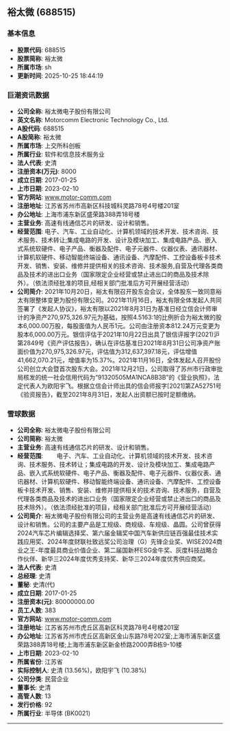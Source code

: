 ## 裕太微 (688515)

### 基本信息

- **股票代码**: 688515
- **股票简称**: 裕太微
- **所属市场**: sh
- **更新时间**: 2025-10-25 18:44:19

### 巨潮资讯数据

- **公司全称**: 裕太微电子股份有限公司
- **英文名称**: Motorcomm Electronic Technology Co., Ltd.
- **A股代码**: 688515
- **A股简称**: 裕太微
- **所属市场**: 上交所科创板
- **所属行业**: 软件和信息技术服务业
- **法人代表**: 史清
- **注册资本(万元)**: 8000
- **成立日期**: 2017-01-25
- **上市日期**: 2023-02-10
- **官方网站**: www.motor-comm.com
- **注册地址**: 江苏省苏州市高新区科技城科灵路78号4号楼201室
- **办公地址**: 上海市浦东新区盛荣路388弄18号楼
- **主营业务**: 高速有线通信芯片的研发、设计和销售。
- **经营范围**: 电子、汽车、工业自动化、计算机领域的技术开发、技术咨询、技术服务、技术转让;集成电路的开发、设计及模块加工、集成电路产品、嵌入式系统软硬件、电子产品、衡器及配件、电子元器件、仪器仪表、通讯器材、计算机软硬件、移动智能终端设备、通讯设备、汽摩配件、工控设备板卡技术开发、销售、安装、维修并提供相关的技术咨询、技术服务,自营及代理各类商品及技术的进出口业务（国家限定企业经营或禁止进出口的商品及技术除外）。（依法须经批准的项目,经相关部门批准后方可开展经营活动）
- **公司简介**: 2021年10月20日，裕太有限召开股东会会议，全体股东一致同意裕太有限整体变更为股份有限公司。2021年11月16日，裕太有限全体发起人共同签署了《发起人协议》，裕太有限以2021年8月31日为基准日经立信会计师审计的净资产270,975,326.97元为基础，按照4.5163:1的比例折合为裕太微的股本6,000.00万股，每股面值为人民币1元。公司由注册资本812.24万元变更为股本6,000.00万元。银信评估于2021年10月22日出具了银信评报字(2021)沪第2849号《资产评估报告》，确认在评估基准日2021年8月31日公司净资产账面价值为270,975,326.97元，评估值为312,637,397.18元，评估增值41,662,070.21元，增值率为15.37%。2021年11月16日，全体发起人召开股份公司创立大会暨首次股东大会。2021年12月21日，公司取得了苏州市行政审批局核发的统一社会信用代码为“91320505MA1NCA8B3B”的《营业执照》，法定代表人为欧阳宇飞。根据立信会计师出具的信会师报字[2021]第ZA52751号《验资报告》，截至2021年8月31日，发起人出资额已按时足额缴纳。

### 雪球数据

- **公司全称**: 裕太微电子股份有限公司
- **公司简称**: 裕太微
- **主营业务**: 高速有线通信芯片的研发、设计和销售。
- **经营范围**: 　　电子、汽车、工业自动化、计算机领域的技术开发、技术咨询、技术服务、技术转让；集成电路的开发、设计及模块加工、集成电路产品、嵌入式系统软硬件、电子产品、衡器及配件、电子元器件、仪器仪表、通讯器材、计算机软硬件、移动智能终端设备、通讯设备、汽摩配件、工控设备板卡技术开发、销售、安装、维修并提供相关的技术咨询、技术服务，自营及代理各类商品及技术的进出口业务（国家限定企业经营或禁止进出口的商品及技术除外）。（依法须经批准的项目，经相关部门批准后方可开展经营活动）
- **公司简介**: 裕太微电子股份有限公司的主营业务是高速有线通信芯片的研发、设计和销售。公司的主要产品是工规级、商规级、车规级、晶圆。公司曾获得2024汽车芯片编辑选择奖、第六届金辑奖中国汽车新供应链百强最佳技术实践应用奖、2024年度财联社致远奖公司治理（G）先锋企业奖、WISE2024商业之王-年度最具商业价值企业、第二届国新杯ESG金牛奖、灰度科技战略合作伙伴、新华三2024年度优秀支持奖、新华三2024年度优秀供应商奖。
- **法人代表**: 史清
- **总经理**: 史清
- **董秘**: 史清(代)
- **成立日期**: 2017-01-25
- **注册资本(元)**: 80000000.00
- **员工人数**: 383
- **官方网站**: www.motor-comm.com
- **注册地址**: 江苏省苏州市虎丘区高新区科灵路78号4号楼201室
- **办公地址**: 江苏省苏州市虎丘区高新区金山东路78号202室;上海市浦东新区盛荣路388弄18号楼;上海市浦东新区新金桥路2000弄B栋9-10楼
- **上市日期**: 2023-02-10
- **所属省份**: 江苏省
- **实际控制人**: 史清 (13.56%)，欧阳宇飞 (10.38%)
- **公司分类**: 民营企业
- **董事长**: 史清
- **高管人数**: 13
- **发行价格**: 92
- **所属行业**: 半导体 (BK0021)

---